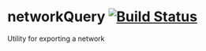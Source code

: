 # networkQuery [![Build Status](https://travis-ci.org/codaco/network-exporters.svg?branch=master)](https://travis-ci.org/codaco/network-exporters)
Utility for exporting a network
